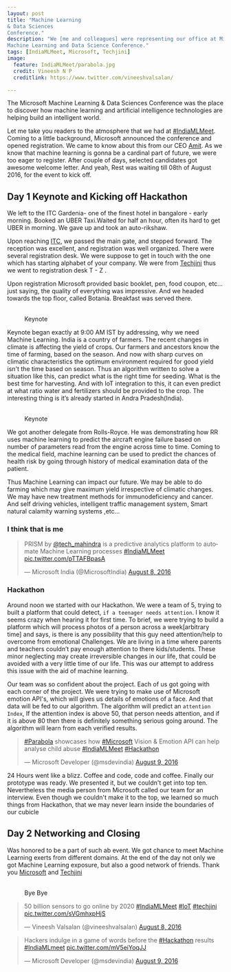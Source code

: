 ```yaml
---
layout: post
title: "Machine Learning
& Data Sciences
Conference."
description: "We [me and colleagues] were representing our office at Microsoft's
Machine Learning and Data Science Conference."
tags: [IndiaMLMeet, Microsoft, Techjini]
image:
  feature: IndiaMLMeet/parabola.jpg
  credit: Vineesh N P
  creditlink: https://www.twitter.com/vineeshvalsalan/

---
```


The Microsoft Machine Learning & Data Sciences Conference was the place to discover
how machine learning and artificial intelligence technologies are helping build an intelligent world.

Let me take you readers to the atmosphere that
we had at [#IndiaMLMeet](https://twitter.com/hashtag/IndiaMLMeet). Coming to a
little background, Microsoft announced the conference and opened registration.
We came to know about this from our CEO [Amit](https://twitter.com/amit0). As we know that machine learning is gonna be a cardinal part of future, we were too eager to register.
After couple of days, selected candidates got  awesome
welcome letter. And yeah, Rest was waiting till 08th of
August 2016, for the event to kick off.


## Day 1 Keynote and Kicking off Hackathon

We left to the ITC Gardenia- one of the finest hotel in bangalore - early morning.
 Booked an UBER Taxi.Waited for half an hour, often its hard to get UBER in morning. We gave up and  took an auto-rikshaw.

Upon reaching [ITC](http://www.itchotels.in/hotels/itcgardenia.aspx), we passed the main gate, and stepped forward. The reception was excellent, and registration was
well organized. There were several registration desk. We were suppose to
get in touch with the one which has starting alphabet of your company. We were
from [Techjini](http://www.techjini.com) thus we went to registration
desk T - Z .

Upon registration Microsoft provided basic booklet, pen, food coupon, etc... just
saying, the quality of everything was impressive. And we headed towards the top floor, called Botania. Breakfast was served there.

<figure class="half">
	<a href="{{site.url}}/images/IndiaMLMeet/presentation01.jpg"><img src="{{site.url}}/images/IndiaMLMeet/presentation01.jpg" alt=""></a>
	<a href="{{site.url}}/images/IndiaMLMeet/presentation02.jpg"><img src="{{site.url}}/images/IndiaMLMeet/presentation02.jpg" alt=""></a>
	<figcaption>Keynote</figcaption>
</figure>

Keynote began exactly at 9:00 AM IST by addressing, why we need
Machine Learning. India is a country of farmers. The recent changes
in climate is affecting the yield of crops. Our farmers and ancestors know the time
of farming, based on the season. And now with sharp curves on climatic characteristics
the optimum environment required for good yield isn't the time based on season.
Thus an algorithm written to solve a situation like this, can predict what is the
right time for seeding. What is the best time for harvesting. And with IoT integration
to this, it can even predict at what ratio water and fertilizers should be provided to
the crop. The interesting thing is it’s already started in Andra Pradesh(India).

<figure class="half">
	<a href="{{site.url}}/images/IndiaMLMeet/royce01.jpg"><img src="{{site.url}}/images/IndiaMLMeet/royce01.jpg" alt=""></a>
	<a href="{{site.url}}/images/IndiaMLMeet/royce02.jpg"><img src="{{site.url}}/images/IndiaMLMeet/royce02	.jpg" alt=""></a>
	<figcaption>Keynote</figcaption>
</figure>

We got another delegate from Rolls-Royce. He was demonstrating how RR uses machine
learning to predict the aircraft engine failure based on number of parameters read
from the engine across time to time. Coming to the medical field, machine learning
can be used to predict the chances of health risk by going through history of medical examination
data of the patient.

Thus Machine Learning can impact our future. We may be able to do farming which
may give maximum yield irrespective of climatic changes. We may have new treatment
methods for immunodeficiency and cancer. And self driving vehicles, intelligent
traffic management system, Smart natural calamity warning systems ,etc...  

### I think that is me
<blockquote class="twitter-tweet" data-lang="en"><p lang="en" dir="ltr">PRISM by <a href="https://twitter.com/tech_mahindra">@tech_mahindra</a> is a predictive analytics platform to automate Machine Learning processes <a href="https://twitter.com/hashtag/IndiaMLMeet?src=hash">#IndiaMLMeet</a> <a href="https://t.co/pTTAFBpasA">pic.twitter.com/pTTAFBpasA</a></p>&mdash; Microsoft India (@MicrosoftIndia) <a href="https://twitter.com/MicrosoftIndia/status/762618179369656320">August 8, 2016</a></blockquote>
<script async src="//platform.twitter.com/widgets.js" charset="utf-8"></script>

### Hackathon
Around noon we started with our Hackathon. We were a team of 5, trying to built
a platform that could detect, `if a teenager needs attention`. I know it seems
crazy when hearing it for first time. To brief, we were trying to build a platform which
will process photos of a person across a week[arbitrary time] and says, is
there is any possibility that this guy need attention/help to overcome from emotional
Challenges. We are living in a time where parents and teachers couldn’t pay enough attention to there kids/students. These minor neglecting may create irreversible changes in our life, that could be avoided with a very little time of our life. This was our attempt to address this issue with the aid of machine learning.

Our team was so confident about the project. Each of us got going with each corner
of the project. We were trying to make use of Microsoft emotion API's, which will
gives us details of emotions of a face. And that data will be fed to
our algorithm. The algorithm will predict an `attention Index`, If the attention index is above 50, that person needs attention, and if it is above 80 then there is definitely something serious going around. The algorithm will learn from each verified results.

<blockquote class="twitter-tweet" data-lang="en"><p lang="en" dir="ltr"><a href="https://twitter.com/hashtag/Parabola?src=hash">#Parabola</a> showcases how <a href="https://twitter.com/hashtag/Microsoft?src=hash">#Microsoft</a> Vision &amp; Emotion API can help analyse child abuse <a href="https://twitter.com/hashtag/IndiaMLMeet?src=hash">#IndiaMLMeet</a> <a href="https://twitter.com/hashtag/Hackathon?src=hash">#Hackathon</a></p>&mdash; Microsoft Developer (@msdevindia) <a href="https://twitter.com/msdevindia/status/762909624458633217">August 9, 2016</a></blockquote>
<script async src="//platform.twitter.com/widgets.js" charset="utf-8"></script>

24 Hours went like a blizz. Coffee and code, code and coffee. Finally our prototype
was ready. We presented it, but we couldn't get into top ten. Nevertheless the media
person from Microsoft called our team for an interview. Even though we couldn't make it to the top, we learned so much things
from Hackathon, that we may never learn inside the boundaries of our cubicle

## Day 2 Networking and Closing

Was honored to be a part of such ab event. We got chance to meet Machine Learning
exerts from different domains. At the end of the day not only we got Machine Learning
exposure, but also a good network of friends. Thank you [Microsoft](https://www.microsoft.com)
and [Techjini](http://www.techjini.com)

<figure class="third">
	<a href="{{site.url}}/images/IndiaMLMeet/hackathon01.jpg"><img src= "{{site.url}}/images/IndiaMLMeet/hackathon01.jpg" alt=""></a>
	<a href="{{site.url}}/images/IndiaMLMeet/hackathon02.jpg"><img src="{{site.url}}/images/IndiaMLMeet/hackathon02.jpg" alt=""></a>
	<a href="{{site.url}}/images/IndiaMLMeet/closing.jpg"><img src="{{site.url}}/images/IndiaMLMeet/closing.jpg" alt=""></a>
	<figcaption>Bye Bye</figcaption>
</figure>

<blockquote class="twitter-tweet" data-lang="en"><p lang="en" dir="ltr">50 billion sensors to go online by 2020 <a href="https://twitter.com/hashtag/IndiaMLMeet?src=hash">#IndiaMLMeet</a> <a href="https://twitter.com/hashtag/IoT?src=hash">#IoT</a> <a href="https://twitter.com/hashtag/techjini?src=hash">#techjini</a> <a href="https://t.co/sVGmhxpHjS">pic.twitter.com/sVGmhxpHjS</a></p>&mdash; Vineesh Valsalan (@vineeshvalsalan) <a href="https://twitter.com/vineeshvalsalan/status/762513441730940929">August 8, 2016</a></blockquote>
<script async src="//platform.twitter.com/widgets.js" charset="utf-8"></script>

<blockquote class="twitter-tweet" data-lang="en"><p lang="en" dir="ltr">Hackers indulge in a game of words before the <a href="https://twitter.com/hashtag/Hackathon?src=hash">#Hackathon</a> results <a href="https://twitter.com/hashtag/IndiaMLmeet?src=hash">#IndiaMLmeet</a> <a href="https://t.co/mV5eiYoqJJ">pic.twitter.com/mV5eiYoqJJ</a></p>&mdash; Microsoft Developer (@msdevindia) <a href="https://twitter.com/msdevindia/status/762956533055430656">August 9, 2016</a></blockquote>
<script async src="//platform.twitter.com/widgets.js" charset="utf-8"></script>
